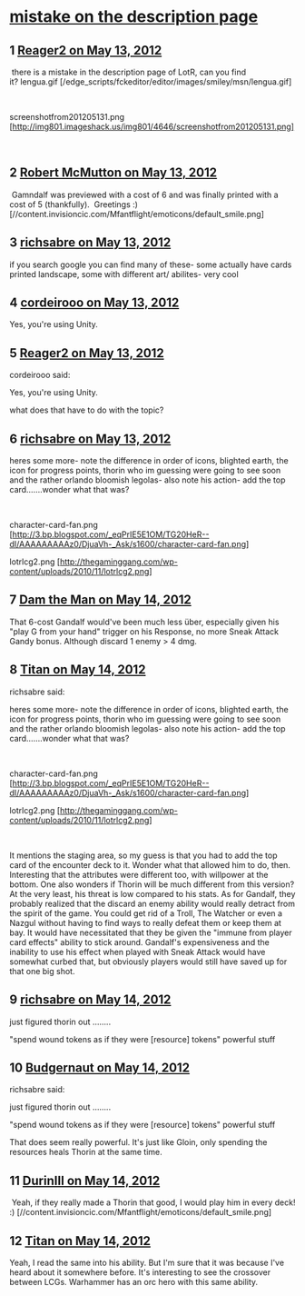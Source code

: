 # [mistake on the description page](https://community.fantasyflightgames.com/topic/64511-mistake-on-the-description-page/)

## 1 [Reager2 on May 13, 2012](https://community.fantasyflightgames.com/topic/64511-mistake-on-the-description-page/?do=findComment&comment=630498)

 there is a mistake in the description page of LotR, can you find it? lengua.gif [/edge_scripts/fckeditor/editor/images/smiley/msn/lengua.gif]

 

screenshotfrom201205131.png [http://img801.imageshack.us/img801/4646/screenshotfrom201205131.png]

 

## 2 [Robert McMutton on May 13, 2012](https://community.fantasyflightgames.com/topic/64511-mistake-on-the-description-page/?do=findComment&comment=630505)

 Gamndalf was previewed with a cost of 6 and was finally printed with a cost of 5 (thankfully).  Greetings :) [//content.invisioncic.com/Mfantflight/emoticons/default_smile.png]

## 3 [richsabre on May 13, 2012](https://community.fantasyflightgames.com/topic/64511-mistake-on-the-description-page/?do=findComment&comment=630507)

if you search google you can find many of these- some actually have cards printed landscape, some with different art/ abilites- very cool

## 4 [cordeirooo on May 13, 2012](https://community.fantasyflightgames.com/topic/64511-mistake-on-the-description-page/?do=findComment&comment=630619)

Yes, you're using Unity. 

## 5 [Reager2 on May 13, 2012](https://community.fantasyflightgames.com/topic/64511-mistake-on-the-description-page/?do=findComment&comment=630666)

cordeirooo said:

Yes, you're using Unity. 



what does that have to do with the topic?

## 6 [richsabre on May 13, 2012](https://community.fantasyflightgames.com/topic/64511-mistake-on-the-description-page/?do=findComment&comment=630670)

heres some more- note the difference in order of icons, blighted earth, the icon for progress points, thorin who im guessing were going to see soon and the rather orlando bloomish legolas- also note his action- add the top card…….wonder what that was?

 

character-card-fan.png [http://3.bp.blogspot.com/_eqPrIE5E1OM/TG20HeR--dI/AAAAAAAAAz0/DjuaVh-_Ask/s1600/character-card-fan.png]

lotrlcg2.png [http://thegaminggang.com/wp-content/uploads/2010/11/lotrlcg2.png]

## 7 [Dam the Man on May 14, 2012](https://community.fantasyflightgames.com/topic/64511-mistake-on-the-description-page/?do=findComment&comment=630755)

That 6-cost Gandalf would've been much less über, especially given his "play G from your hand" trigger on his Response, no more Sneak Attack Gandy bonus. Although discard 1 enemy > 4 dmg.

## 8 [Titan on May 14, 2012](https://community.fantasyflightgames.com/topic/64511-mistake-on-the-description-page/?do=findComment&comment=631033)

richsabre said:

heres some more- note the difference in order of icons, blighted earth, the icon for progress points, thorin who im guessing were going to see soon and the rather orlando bloomish legolas- also note his action- add the top card…….wonder what that was?

 

character-card-fan.png [http://3.bp.blogspot.com/_eqPrIE5E1OM/TG20HeR--dI/AAAAAAAAAz0/DjuaVh-_Ask/s1600/character-card-fan.png]

lotrlcg2.png [http://thegaminggang.com/wp-content/uploads/2010/11/lotrlcg2.png]




 

It mentions the staging area, so my guess is that you had to add the top card of the encounter deck to it. Wonder what that allowed him to do, then. Interesting that the attributes were different too, with willpower at the bottom. One also wonders if Thorin will be much different from this version? At the very least, his threat is low compared to his stats. As for Gandalf, they probably realized that the discard an enemy ability would really detract from the spirit of the game. You could get rid of a Troll, The Watcher or even a Nazgul without having to find ways to really defeat them or keep them at bay. It would have necessitated that they be given the "immune from player card effects" ability to stick around. Gandalf's expensiveness and the inability to use his effect when played with Sneak Attack would have somewhat curbed that, but obviously players would still have saved up for that one big shot.

## 9 [richsabre on May 14, 2012](https://community.fantasyflightgames.com/topic/64511-mistake-on-the-description-page/?do=findComment&comment=631057)

just figured thorin out ……..

"spend wound tokens as if they were [resource] tokens" powerful stuff

## 10 [Budgernaut on May 14, 2012](https://community.fantasyflightgames.com/topic/64511-mistake-on-the-description-page/?do=findComment&comment=631070)

richsabre said:

just figured thorin out ……..

"spend wound tokens as if they were [resource] tokens" powerful stuff



That does seem really powerful. It's just like Gloin, only spending the resources heals Thorin at the same time.

## 11 [DurinIII on May 14, 2012](https://community.fantasyflightgames.com/topic/64511-mistake-on-the-description-page/?do=findComment&comment=631101)

 Yeah, if they really made a Thorin that good, I would play him in every deck! :) [//content.invisioncic.com/Mfantflight/emoticons/default_smile.png]

## 12 [Titan on May 14, 2012](https://community.fantasyflightgames.com/topic/64511-mistake-on-the-description-page/?do=findComment&comment=631131)

Yeah, I read the same into his ability. But I'm sure that it was because I've heard about it somewhere before. It's interesting to see the crossover between LCGs. Warhammer has an orc hero with this same ability.

